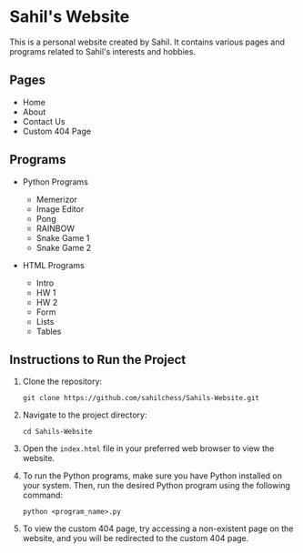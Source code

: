 # Sahil's Website

This is a personal website created by Sahil. It contains various pages and programs related to Sahil's interests and hobbies.

## Pages

- Home
- About
- Contact Us
- Custom 404 Page

## Programs

- Python Programs
  - Memerizor
  - Image Editor
  - Pong
  - RAINBOW
  - Snake Game 1
  - Snake Game 2

- HTML Programs
  - Intro
  - HW 1
  - HW 2
  - Form
  - Lists
  - Tables

## Instructions to Run the Project

1. Clone the repository:
   ```
   git clone https://github.com/sahilchess/Sahils-Website.git
   ```

2. Navigate to the project directory:
   ```
   cd Sahils-Website
   ```

3. Open the `index.html` file in your preferred web browser to view the website.

4. To run the Python programs, make sure you have Python installed on your system. Then, run the desired Python program using the following command:
   ```
   python <program_name>.py
   ```

5. To view the custom 404 page, try accessing a non-existent page on the website, and you will be redirected to the custom 404 page.
